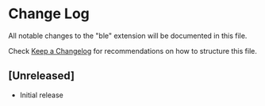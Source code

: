 # Change Log

All notable changes to the "ble" extension will be documented in this file.

Check [Keep a Changelog](http://keepachangelog.com/) for recommendations on how to structure this file.

## [Unreleased]

- Initial release